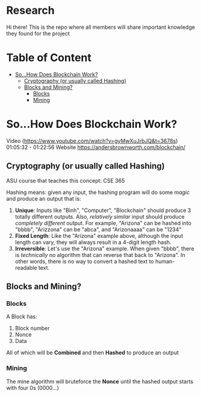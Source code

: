 # Research
Hi there! This is the repo where all members will share important knowledge they found for the project

# Table of Content
- [So...How Does Blockchain Work?](#sohow-does-blockchain-work-)
  - [Cryptography (or usually called Hashing)](#cryptography-or-usually-called-hashing)
  - [Blocks and Mining?](#blocks-and-mining)
    - [Blocks](#blocks)
    - [Mining](#mining)

# So...How Does Blockchain Work?
Video (https://www.youtube.com/watch?v=gyMwXuJrbJQ&t=3678s) 01:05:32 - 01:22:56 
Website https://andersbrownworth.com/blockchain/

## Cryptography (or usually called Hashing)
ASU course that teaches this concept: CSE 365

Hashing means: given any input, the hashing program will do some _magic_ and produce an output that is:
  1. **Unique**: Inputs like "Binh", "Computer", "Blockchain" should produce 3 totally different outputs. Also, _relatively similar_ input should produce _completely different_ output. For example, "Arizona" can be hashed into "bbbb", "Arizzona" can be "abca", and "Arizonaaaa" can be "1234"
  2. **Fixed Length**: Like the "Arizona" example above, although the input length can vary, they will always result in a 4-digit length hash.
  3. **Irreversible**: Let's use the "Arizona" example. When given "bbbb", there is _technically_ no algorithm that can reverse that back to "Arizona". In other words, there is no way to convert a hashed text to human-readable text.

## Blocks and Mining?
### Blocks
A Block has:
  1. Block number
  2. Nonce
  3. Data

All of which will be **Combined** and then **Hashed** to produce an output

### Mining
The mine algorithm will bruteforce the **Nonce** until the hashed output starts with four 0s (0000...)
